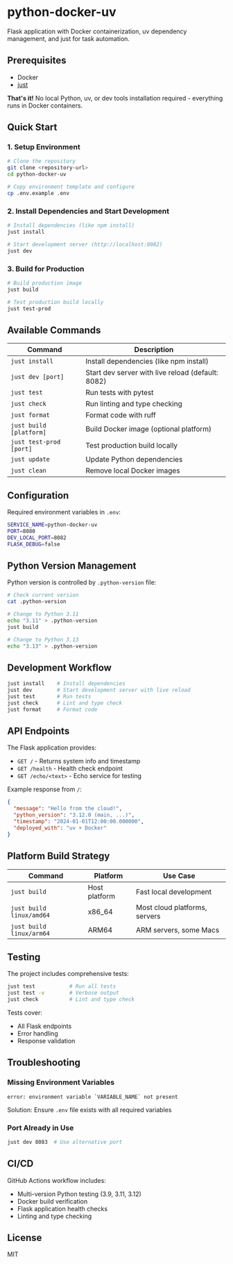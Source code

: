 # python-docker-uv

Flask application with Docker containerization, uv dependency management, and just for task automation.

## Prerequisites

- Docker
- [just](https://github.com/casey/just)

**That's it!** No local Python, uv, or dev tools installation required - everything runs in Docker containers.

## Quick Start

### 1. Setup Environment

```bash
# Clone the repository
git clone <repository-url>
cd python-docker-uv

# Copy environment template and configure
cp .env.example .env
```

### 2. Install Dependencies and Start Development

```bash
# Install dependencies (like npm install)
just install

# Start development server (http://localhost:8082)
just dev
```

### 3. Build for Production

```bash
# Build production image
just build

# Test production build locally
just test-prod
```

## Available Commands

| Command | Description |
|---------|-------------|
| `just install` | Install dependencies (like npm install) |
| `just dev [port]` | Start dev server with live reload (default: 8082) |
| `just test` | Run tests with pytest |
| `just check` | Run linting and type checking |
| `just format` | Format code with ruff |
| `just build [platform]` | Build Docker image (optional platform) |
| `just test-prod [port]` | Test production build locally |
| `just update` | Update Python dependencies |
| `just clean` | Remove local Docker images |

## Configuration

Required environment variables in `.env`:

```bash
SERVICE_NAME=python-docker-uv
PORT=8080
DEV_LOCAL_PORT=8082
FLASK_DEBUG=false
```

## Python Version Management

Python version is controlled by `.python-version` file:

```bash
# Check current version
cat .python-version

# Change to Python 3.11
echo "3.11" > .python-version
just build

# Change to Python 3.13
echo "3.13" > .python-version
```

## Development Workflow

```bash
just install    # Install dependencies
just dev        # Start development server with live reload
just test       # Run tests
just check      # Lint and type check
just format     # Format code
```

## API Endpoints

The Flask application provides:

- `GET /` - Returns system info and timestamp
- `GET /health` - Health check endpoint  
- `GET /echo/<text>` - Echo service for testing

Example response from `/`:
```json
{
  "message": "Hello from the cloud!",
  "python_version": "3.12.0 (main, ...)",
  "timestamp": "2024-01-01T12:00:00.000000",
  "deployed_with": "uv + Docker"
}
```

## Platform Build Strategy

| Command | Platform | Use Case |
|---------|----------|----------|
| `just build` | Host platform | Fast local development |
| `just build linux/amd64` | x86_64 | Most cloud platforms, servers |
| `just build linux/arm64` | ARM64 | ARM servers, some Macs |

## Testing

The project includes comprehensive tests:

```bash
just test           # Run all tests
just test -v        # Verbose output
just check          # Lint and type check
```

Tests cover:
- All Flask endpoints
- Error handling
- Response validation

## Troubleshooting

### Missing Environment Variables
```
error: environment variable `VARIABLE_NAME` not present
```
Solution: Ensure `.env` file exists with all required variables

### Port Already in Use
```bash
just dev 8083  # Use alternative port
```

## CI/CD

GitHub Actions workflow includes:
- Multi-version Python testing (3.9, 3.11, 3.12)
- Docker build verification
- Flask application health checks
- Linting and type checking

## License

MIT